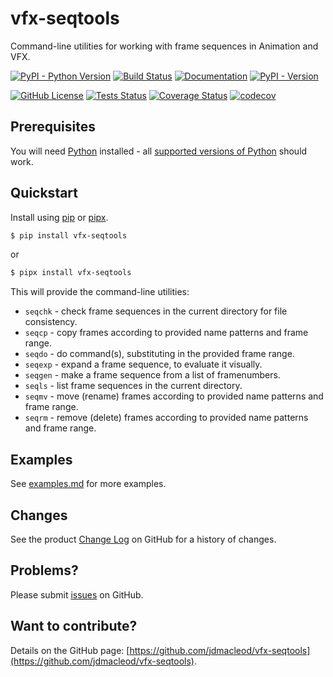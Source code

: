 # vfx-seqtools

Command-line utilities for working with frame sequences in Animation and VFX.

[![PyPI - Python Version](https://img.shields.io/pypi/pyversions/vfx-seqtools)](https://pypi.org/project/vfx-seqtools/)
 [![Build Status](https://github.com/jdmacleod/vfx-seqtools/actions/workflows/python-package.yml/badge.svg)](https://github.com/jdmacleod/vfx-seqtools/actions/workflows/python-package.yml)
[![Documentation](https://img.shields.io/badge/doc-latest-blue.svg)](https://jdmacleod.github.io/vfx-seqtools/) [![PyPI - Version](https://img.shields.io/pypi/v/vfx-seqtools)](https://pypi.org/project/vfx-seqtools/)

[![GitHub License](https://img.shields.io/github/license/jdmacleod/vfx-seqtools)](https://github.com/jdmacleod/vfx-seqtools/blob/main/LICENSE)
[![Tests Status](./reports/junit/tests-badge.svg?dummy=8484744)](./reports/junit/report.html)
[![Coverage Status](./reports/coverage/coverage-badge.svg?dummy=8484744)](./reports/coverage/index.html)
[![codecov](https://codecov.io/gh/jdmacleod/vfx-seqtools/branch/main/graph/badge.svg)](https://codecov.io/gh/jdmacleod/vfx-seqtools)

## Prerequisites

You will need [Python](https://www.python.org/) installed - all [supported versions of Python](https://devguide.python.org/versions/) should work.

## Quickstart

Install using [pip](https://pypi.org/project/pip/) or [pipx](https://pipx.pypa.io/stable/).

```bash
$ pip install vfx-seqtools
```

or

```bash
$ pipx install vfx-seqtools
```

This will provide the command-line utilities:

- `seqchk` - check frame sequences in the current directory for file consistency.
- `seqcp` - copy frames according to provided name patterns and frame range.
- `seqdo` - do command(s), substituting in the provided frame range.
- `seqexp` - expand a frame sequence, to evaluate it visually.
- `seqgen` - make a frame sequence from a list of framenumbers.
- `seqls` - list frame sequences in the current directory.
- `seqmv` - move (rename) frames according to provided name patterns and frame range.
- `seqrm` - remove (delete) frames according to provided name patterns and frame range.

## Examples

See [examples.md](./examples.md) for more examples.

## Changes

See the product [Change Log](https://github.com/jdmacleod/vfx-seqtools/blob/main/CHANGELOG.md) on GitHub for a history of changes.

## Problems?

Please submit [issues](https://github.com/jdmacleod/vfx-seqtools/issues) on GitHub.

## Want to contribute?

Details on the GitHub page: [https://github.com/jdmacleod/vfx-seqtools](https://github.com/jdmacleod/vfx-seqtools).
